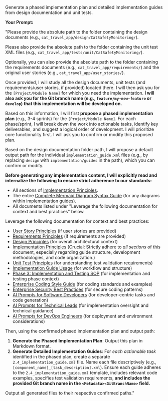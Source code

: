 Generate a phased implementation plan and detailed implementation guides from design documentation and unit tests.

**Your Prompt:**

"Please provide the absolute path to the folder containing the design documents (e.g., `cat_travel_app/design/CatSafetyMonitoring/`).

Please also provide the absolute path to the folder containing the unit test XML files (e.g., `cat_travel_app/tests/unit/CatSafetyMonitoring/`).

Optionally, you can also provide the absolute path to the folder containing the requirements documents (e.g., `cat_travel_app/requirements/`) and the original user stories (e.g., `cat_travel_app/user_stories/`).

Once provided, I will study all the design documents, unit tests (and requirements/user stories, if provided) located there. I will then ask you for the `[Project/Module Name]` for which you need the implementation. **I will also ask you for the Git branch name (e.g., `feature/my-new-feature` or `develop`) that this implementation will be developed on.**

Based on this information, I will first **propose a phased implementation plan** (e.g., 3-4 sprints) for the `[Project/Module Name]`. For each phase/sprint, I will break down the work into actionable tasks, identify key deliverables, and suggest a logical order of development. I will prioritize core functionality first. I will ask you to confirm or modify this proposed plan.

Based on the design documentation folder path, I will propose a default output path for the individual `implementation_guide.xml` files (e.g., by replacing `design` with `implementation/guides` in the path), which you can confirm or modify.

**Before generating any implementation content, I will explicitly read and internalize the following to ensure strict adherence to our standards:**
- All sections of [Implementation Principles](../../1_principles/1.4_implementation_principles.md).
- The entire [Complete Mermaid Diagram Syntax Guide](../../docs/mermaid_syntax_guide.md) (for any diagrams within implementation guides).
- All documents listed under "Leverage the following documentation for context and best practices" below.

Leverage the following documentation for context and best practices:
- [User Story Principles](../../1_principles/1.1_user_story_principles.md) (if user stories are provided)
- [Requirements Principles](../../1_principles/1.2_requirements_principles.md) (if requirements are provided)
- [Design Principles](../../1_principles/1.3_design_principles.md) (for overall architectural context)
- [Implementation Principles](../../1_principles/1.4_implementation_principles.md) (Crucial: Strictly adhere to *all sections* of this document, especially regarding guide structure, development methodologies, and code organization.)
- [Unit Test Principles](../../1_principles/1.5_unit_test_principles.md) (for understanding test validation requirements)
- [Implementation Guide Usage](../../3_guides/3.4_implementation_guide_usage.md) (for workflow and structure)
- [Phase 3: Implementation and Testing SOP](../../docs/SOPs/phase_3_implementation_testing_sop.md) (for implementation and testing phase context)
- [Enterprise Coding Style Guide](../../docs/enterprise_coding_style_guide.md) (for coding standards and examples)
- [Enterprise Security Best Practices](../../docs/enterprise_security_best_practices.md) (for secure coding patterns)
- [AI Prompts for Software Developers](../roles/software_developers_prompts.md) (for developer-centric tasks and code generation)
- [AI Prompts for Technical Leads](../roles/technical_lead_prompts.md) (for implementation oversight and technical guidance)
- [AI Prompts for DevOps Engineers](../roles/devops_engineer_prompts.md) (for deployment and environment considerations)

Then, using the confirmed phased implementation plan and output path:
1.  **Generate the Phased Implementation Plan**: Output this plan in Markdown format.
2.  **Generate Detailed Implementation Guides**: For *each actionable task* identified in the phased plan, create a separate `2.4_implementation_guide.xml` file. Name each file descriptively (e.g., `[component_name]_[task_description].xml`). Ensure each guide adheres to the `2.4_implementation_guide.xml` template, includes relevant code examples, specifies test validation requirements, **and includes the provided Git branch name in the `<Metadata><GitBranchName>` field.**

Output all generated files to their respective confirmed paths."
